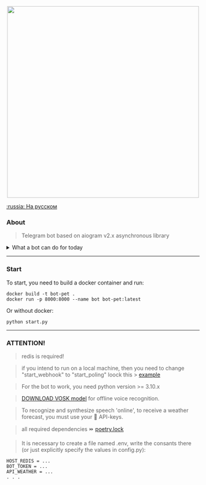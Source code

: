 <p align="center">
  <img alt="" src="https://i.ibb.co/FX1jp6H/preview-logo.webp" width="500px">
</p>

[:russia: На русском](README.md)
### About

>Telegram bot based on aiogram v2.x asynchronous library 


<details>
 <summary>What a bot can do for today</summary>
<ul>
  <li>Notify about weather :heavy_check_mark:</li>
  <li>Remind me to do something :heavy_check_mark:</li>
  <li>Save passwords :heavy_check_mark:</li>
  <li>Which days are "good" for a haircut :heavy_check_mark:</li>
  <li>Get a horoscope :heavy_check_mark:</li>
</ul>
</details>

***

### Start
To start, you need to build a docker container and run:
```
docker build -t bot-pet .
docker run -p 8000:8000 --name bot bot-pet:latest 
```
Or without docker:
```
python start.py
```

***

### ATTENTION!
> redis is required!

> if you intend to run on a local machine, then you need to change "start_webhook" to "start_poling" loock this > [example](https://github.com/bbt-t/call-support/blob/master/start.py)

> For the bot to work, you need python version >= 3.10.x

> [DOWNLOAD VOSK model](https://alphacephei.com/vosk/models) for offline voice recognition.

> To recognize and synthesize speech 'online', to receive a weather forecast, you must use your :key: API-keys. 

> all required dependencies :fast_forward: [poetry.lock](https://github.com/bbt-t/bot-pet-project/blob/master/poetry.lock)

> It is necessary to create a file named .env, write the consants there (or just explicitly specify the values in config.py):
```
HOST_REDIS = ...
BOT_TOKEN = ...
API_WEATHER = ...
. . .
``` 
